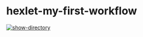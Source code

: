 # hexlet-my-first-workflow

[![show-directory](https://github.com/Naryzhnaia/hexlet-my-first-workflow/actions/workflows/show-directory.yml/badge.svg)](https://github.com/Naryzhnaia/hexlet-my-first-workflow/actions/workflows/show-directory.yml)